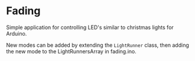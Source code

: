 # Fading

Simple application for controlling LED's similar to christmas lights for Arduino.

New modes can be added by extending the `LightRunner` class, then adding the new mode to the LightRunnersArray in fading.ino.



